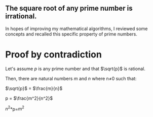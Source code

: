## The square root of any prime number is irrational.

In hopes of improving my mathematical algorithms, I reviewed some concepts and
recalled this specific property of prime numbers.

# Proof by contradiction

Let's assume *p* is any prime number and that $\sqrt{p}$ is rational.

Then, there are natural numbers *m* and *n* where n$\neq$0 such that:

$\sqrt{p}$ = $\frac{m}{n}$

p = $\frac{m^2}{n^2}$

$n^2$*p=$m^2$